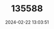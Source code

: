 ---
title: "135588"
category: "Barbus pergamonensis"
draft: false
date: 2024-02-22 13:03:51
languages:
  English: ["Bergama Barbel", "Eastern Aegean barbel"]
  Greek, Modern (1453-): ["Μπριάνα Περγάμου"]
---